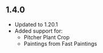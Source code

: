 ## 1.4.0
- Updated to 1.20.1
- Added support for:
  - Pitcher Plant Crop
  - Paintings from Fast Paintings